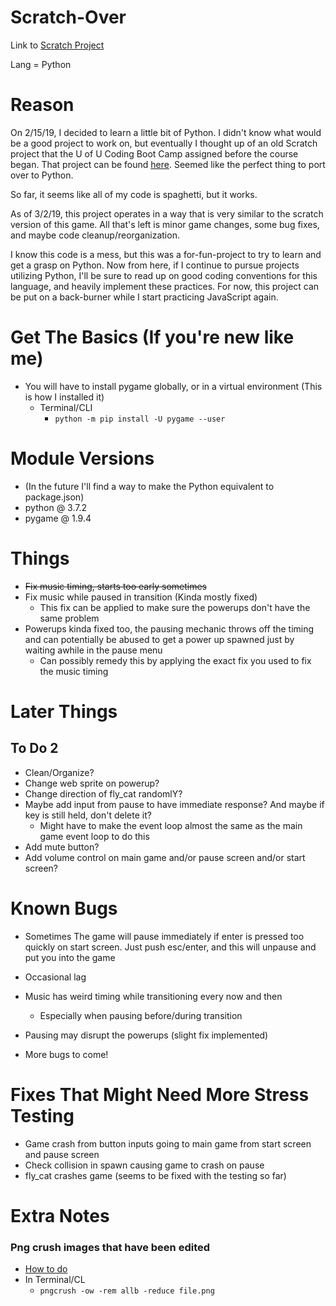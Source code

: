 # Scratch-Over

Link to [Scratch Project](https://scratch.mit.edu/projects/198253712/)

Lang = Python

# Reason

On 2/15/19, I decided to learn a little bit of Python. I didn't know what would be a good project to work on, but eventually I thought up of an old Scratch project that the U of U Coding Boot Camp assigned before the course began. That project can be found [here](https://scratch.mit.edu/projects/198253712/). Seemed like the perfect thing to port over to Python. 

So far, it seems like all of my code is spaghetti, but it works.

As of 3/2/19, this project operates in a way that is very similar to the scratch version of this game. All that's left is minor game changes, some bug fixes, and maybe code cleanup/reorganization. 

I know this code is a mess, but this was a for-fun-project to try to learn and get a grasp on Python. Now from here, if I continue to pursue projects utilizing Python, I'll be sure to read up on good coding conventions for this language, and heavily implement these practices. For now, this project can be put on a back-burner while I start practicing JavaScript again.

# Get The Basics (If you're new like me)

* You will have to install pygame globally, or in a virtual environment (This is how I installed it)
  * Terminal/CLI
    * `python -m pip install -U pygame --user`

# Module Versions

* (In the future I'll find a way to make the Python equivalent to package.json)
* python @ 3.7.2
* pygame @ 1.9.4

# Things

* ~~Fix music timing, starts too early sometimes~~
* Fix music while paused in transition (Kinda mostly fixed)
  * This fix can be applied to make sure the powerups don't have the same problem
* Powerups kinda fixed too, the pausing mechanic throws off the timing and can potentially be abused to get a power up spawned just by waiting awhile in the pause menu
  * Can possibly remedy this by applying the exact fix you used to fix the music timing

# Later Things

## To Do 2

* Clean/Organize?
* Change web sprite on powerup?
* Change direction of fly_cat randomlY?
* Maybe add input from pause to have immediate response? And maybe if key is still held, don't delete it?
  * Might have to make the event loop almost the same as the main game event loop to do this
* Add mute button?
* Add volume control on main game and/or pause screen and/or start screen?

# Known Bugs

* Sometimes The game will pause immediately if enter is pressed too quickly on start screen. Just push esc/enter, and this will unpause and put you into the game
* Occasional lag
* Music has weird timing while transitioning every now and then
  * Especially when pausing before/during transition
* Pausing may disrupt the powerups (slight fix implemented)

* More bugs to come!

# Fixes That Might Need More Stress Testing

* Game crash from button inputs going to main game from start screen and pause screen
* Check collision in spawn causing game to crash on pause
* fly_cat crashes game (seems to be fixed with the testing so far)

# Extra Notes

### Png crush images that have been edited

* [How to do](https://stackoverflow.com/questions/22745076/libpng-warning-iccp-known-incorrect-srgb-profile/29337595#29337595)
* In Terminal/CL
  * `pngcrush -ow -rem allb -reduce file.png`